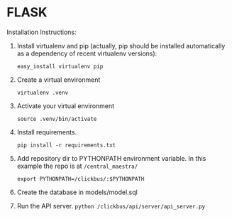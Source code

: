 FLASK
===============

Installation Instructions:


1. Install virtualenv and pip (actually, pip should be installed automatically as a dependency of recent virtualenv versions):

    `easy_install virtualenv pip`

2. Create a virtual environment

    `virtualenv .venv`

3. Activate your virtual environment

    `source .venv/bin/activate`

4. Install requirements.

    `pip install -r requirements.txt`
    
5. Add repository dir to PYTHONPATH environment variable. In this example the repo is at `/central_maestra/`

    `export PYTHONPATH=/clickbus/:$PYTHONPATH`
6. Create the database in models/model.sql
7. Run the API server.
     `python /clickbus/api/server/api_server.py`
